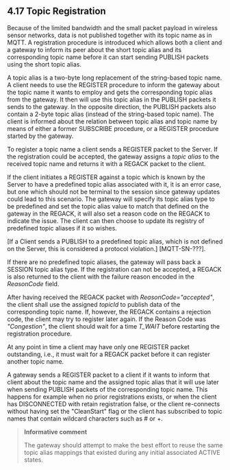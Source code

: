 ## 4.17 Topic Registration

Because of the limited bandwidth and the small packet payload in wireless sensor networks,
data is not published together with its topic name as in MQTT.
A registration procedure is introduced which allows both a client and a gateway to inform its peer about the short topic alias and
its corresponding topic name before it can start sending PUBLISH packets using the short topic alias.

A topic alias is a two-byte long replacement of the string-based topic name.
A client needs to use the REGISTER procedure to inform the gateway about the topic name it wants to employ and
gets the corresponding topic alias from the gateway.
It then will use this topic alias in the PUBLISH packets it sends to the gateway.
In the opposite direction, the PUBLISH packets also contain a 2-byte topic alias (instead of the string-based topic name).
The client is informed about the relation between topic alias and topic name by means of either a former SUBSCRIBE procedure,
or a REGISTER procedure started by the gateway.

To register a topic name a client sends a REGISTER packet to the Server.
If the registration could be accepted, the gateway assigns a _topic alias_ to the received topic name and returns it with a REGACK packet to the client.

If the client initiates a REGISTER against a topic which is known by the Server to have a predefined topic alias associated with it,
it is an error case, but one which should not be terminal to the session since gateway updates could lead to this scenario.
The gateway will specify its topic alias type to be predefined and set the topic alias value to match that defined on the gateway in the REGACK,
it will also set a reason code on the REGACK to indicate the issue.
The client can then choose to update its registry of predefined topic aliases if it so wishes.

\[If a Client sends a PUBLISH to a predefined topic alias, which is not defined on the Server, this is considered a protocol violation.] \[MQTT-SN-???].

If there are no predefined topic aliases, the gateway will pass back a SESSION topic alias type.
If the registration can not be accepted, a REGACK is also returned to the client with the failure reason encoded in the _ReasonCode_ field.

After having received the REGACK packet with _ReasonCode="accepted"_,
the client shall use the assigned _topicId_ to publish data of the corresponding topic name.
If, however, the REGACK contains a rejection code, the client may try to register later again.
If the Reason Code was _"Congestion"_, the client should wait for a time _T\_WAIT_ before restarting the registration procedure.

At any point in time a client may have only one REGISTER packet outstanding, i.e.,
it must wait for a REGACK packet before it can register another topic name.

A gateway sends a REGISTER packet to a client if it wants to inform that client about the topic name and
the assigned topic alias that it will use later when sending PUBLISH packets of the corresponding topic name.
This happens for example when no prior registrations exists, or when the client has DISCONNECTED with retain registration false,
or the client re-connects without having set the "CleanStart" flag or
the client has subscribed to topic names that contain wildcard characters such as \# or +.

> **Informative comment**
>
> The gateway should attempt to make the best effort to reuse the same topic alias mappings that existed during any initial associated ACTIVE states.

